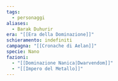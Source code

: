 ```yaml
---
tags:
  - personaggi
aliases:
  - Barak Duhurir
era: "[[Era della Dominazione]]"
schieramento: indefiniti
campagna: "[[Cronache di Aelan]]"
specie: Nano
fazioni:
  - "[[Dominazione Nanica|Dwarvendom]]"
  - "[[Impero del Metallo]]"
---
```

